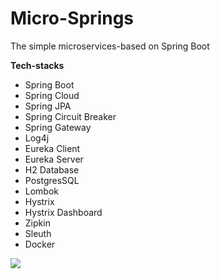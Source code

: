 # Micro-Springs
The simple microservices-based on Spring Boot

**Tech-stacks**
- Spring Boot
- Spring Cloud
- Spring JPA
- Spring Circuit Breaker
- Spring Gateway
- Log4j
- Eureka Client
- Eureka Server
- H2 Database
- PostgresSQL
- Lombok
- Hystrix
- Hystrix Dashboard
- Zipkin
- Sleuth
- Docker

<img src="https://developer.okta.com/assets-jekyll/blog/java-microservices/java-microservices-01568db38a22ed4c956c02810fb88f859e486ea9b46b2339325db6588d888089.png"/>

